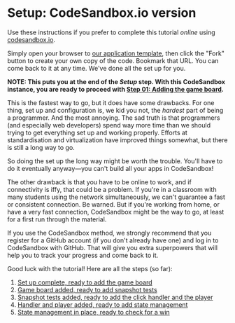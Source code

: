 # Setup: CodeSandbox.io version

Use these instructions if you prefer to complete this tutorial _online_ using [codesandbox.io](https://codesandbox.io/).

Simply open your browser to [our application template](https://codesandbox.io/s/github/test-er-8-or/tic-tac-toe/tree/00-set-up/), then click the "Fork" button to create your own copy of the code. Bookmark that URL. You can come back to it at any time. We've done all the set up for you.

**NOTE: This puts you at the end of the _Setup_ step. With this CodeSandbox instance, you are ready to proceed with [Step 01: Adding the game board](https://github.com/test-er-8-or/tic-tac-toe/tree/01-add-the-game-board).**

This is the fastest way to go, but it does have some drawbacks. For one thing, set up and configuration is, we kid you not, the _hardest_ part of being a programmer. And the most annoying. The sad truth is that programmers (and especially web developers) spend way more time than we should trying to get everything set up and working properly. Efforts at standardisation and virtualization have improved things somewhat, but there is still a long way to go.

So doing the set up the long way might be worth the trouble. You'll have to do it eventually anyway&mdash;you can't build all your apps in CodeSandbox!

The other drawback is that you have to be online to work, and if connectivity is iffy, that could be a problem. If you're in a classroom with many students using the network simultaneously, we can't guarantee a fast or consistent connection. Be warned. But if you're working from home, or have a very fast connection, CodeSandbox might be the way to go, at least for a first run through the material.

If you use the CodeSandbox method, we strongly recommend that you register for a GitHub account (if you don't already have one) and log in to CodeSandbox with GitHub. That will give you extra superpowers that will help you to track your progress and come back to it.

Good luck with the tutorial! Here are all the steps (so far):

1. [Set up complete, ready to add the game board](https://codesandbox.io/s/github/test-er-8-or/tic-tac-toe/tree/00-set-up)
1. [Game board added, ready to add snapshot tests](https://codesandbox.io/s/github/test-er-8-or/tic-tac-toe/tree/01-add-the-game-board)
1. [Snapshot tests added, ready to add the click handler and the player](https://codesandbox.io/s/github/test-er-8-or/tic-tac-toe/tree/02-add-snapshots)
1. [Handler and player added, ready to add state management](https://codesandbox.io/s/github/test-er-8-or/tic-tac-toe/tree/03-add-click-handler-and-player)
1. [State management in place, ready to check for a win](https://codesandbox.io/s/github/test-er-8-or/tic-tac-toe/tree/04-add-state-management)
